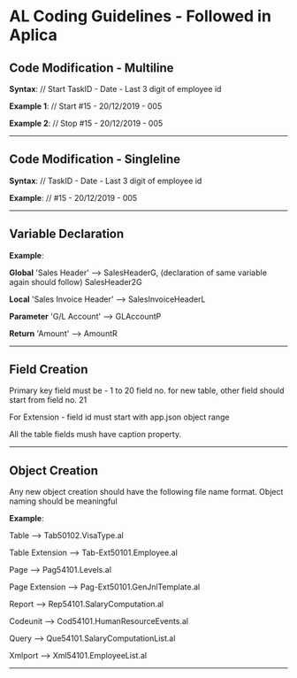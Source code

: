 # AL Coding Guidelines - Followed in Aplica

## Code Modification - Multiline
**Syntax**: // Start TaskID - Date - Last 3 digit of employee id

**Example 1**: // Start #15 - 20/12/2019 - 005

**Example 2**: // Stop #15 - 20/12/2019 - 005

---

## Code Modification - Singleline
**Syntax**: // TaskID - Date - Last 3 digit of employee id

**Example**: // #15 - 20/12/2019 - 005

---

## Variable Declaration
**Example**: 

**Global** 'Sales Header' --> SalesHeaderG, (declaration of same variable again should follow) SalesHeader2G

**Local**  'Sales Invoice Header' --> SalesInvoiceHeaderL

**Parameter** 'G/L Account' --> GLAccountP

**Return** 'Amount' --> AmountR

---

## Field Creation

Primary key field must be - 1 to 20 field no. for new table, other field should start from field no. 21

For Extension - field id must start with app.json object range 

All the table fields mush have caption property.

---

## Object Creation
Any new object creation should have the following file name format. Object naming should be meaningful

**Example**:

Table           --> Tab50102.VisaType.al

Table Extension --> Tab-Ext50101.Employee.al

Page            --> Pag54101.Levels.al

Page Extension  --> Pag-Ext50101.GenJnlTemplate.al

Report          --> Rep54101.SalaryComputation.al

Codeunit        --> Cod54101.HumanResourceEvents.al

Query           --> Que54101.SalaryComputationList.al

Xmlport         --> Xml54101.EmployeeList.al 

---

